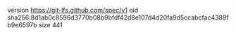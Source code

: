version https://git-lfs.github.com/spec/v1
oid sha256:8d1ab0c8596d3770b08b9bfdf42d8e107d4d20fa9d5ccabcfac4389fb9e6597b
size 441
